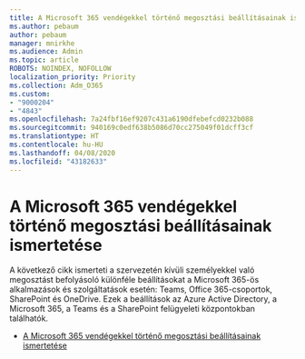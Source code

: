 ```yaml
---
title: A Microsoft 365 vendégekkel történő megosztási beállításainak ismertetése
ms.author: pebaum
author: pebaum
manager: mnirkhe
ms.audience: Admin
ms.topic: article
ROBOTS: NOINDEX, NOFOLLOW
localization_priority: Priority
ms.collection: Adm_O365
ms.custom:
- "9000204"
- "4843"
ms.openlocfilehash: 7a24fbf16ef9207c431a6190dfebefcd0232b088
ms.sourcegitcommit: 940169c0edf638b5086d70cc275049f01dcff3cf
ms.translationtype: HT
ms.contentlocale: hu-HU
ms.lasthandoff: 04/08/2020
ms.locfileid: "43182633"
---
```

# <a name="microsoft-365-guest-sharing-settings-reference"></a>A Microsoft 365 vendégekkel történő megosztási beállításainak ismertetése

A következő cikk ismerteti a szervezetén kívüli személyekkel való megosztást befolyásoló különféle beállításokat a Microsoft 365-ös alkalmazások és szolgáltatások esetén: Teams, Office 365-csoportok, SharePoint és OneDrive. Ezek a beállítások az Azure Active Directory, a Microsoft 365, a Teams és a SharePoint felügyeleti központokban találhatók.

- [A Microsoft 365 vendégekkel történő megosztási beállításainak ismertetése](https://docs.microsoft.com/microsoft-365/solutions/microsoft-365-guest-settings?view=o365-worldwide)
